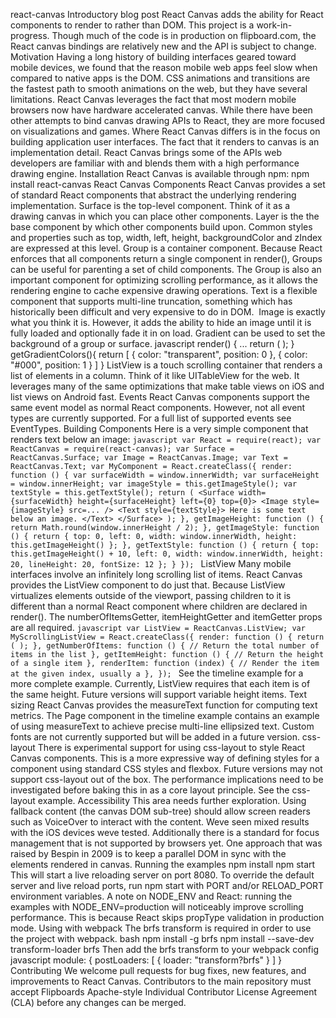 react-canvas Introductory blog post React Canvas adds the ability for React components to render to <canvas> rather than DOM. This project is a work-in-progress. Though much of the code is in production on flipboard.com, the React canvas bindings are relatively new and the API is subject to change. Motivation Having a long history of building interfaces geared toward mobile devices, we found that the reason mobile web apps feel slow when compared to native apps is the DOM. CSS animations and transitions are the fastest path to smooth animations on the web, but they have several limitations. React Canvas leverages the fact that most modern mobile browsers now have hardware accelerated canvas. While there have been other attempts to bind canvas drawing APIs to React, they are more focused on visualizations and games. Where React Canvas differs is in the focus on building application user interfaces. The fact that it renders to canvas is an implementation detail. React Canvas brings some of the APIs web developers are familiar with and blends them with a high performance drawing engine. Installation React Canvas is available through npm: npm install react-canvas React Canvas Components React Canvas provides a set of standard React components that abstract the underlying rendering implementation. <Surface> Surface is the top-level component. Think of it as a drawing canvas in which you can place other components. <Layer> Layer is the the base component by which other components build upon. Common styles and properties such as top, width, left, height, backgroundColor and zIndex are expressed at this level. <Group> Group is a container component. Because React enforces that all components return a single component in render(), Groups can be useful for parenting a set of child components. The Group is also an important component for optimizing scrolling performance, as it allows the rendering engine to cache expensive drawing operations. <Text> Text is a flexible component that supports multi-line truncation, something which has historically been difficult and very expensive to do in DOM. <Image> Image is exactly what you think it is. However, it adds the ability to hide an image until it is fully loaded and optionally fade it in on load. <Gradient> Gradient can be used to set the background of a group or surface. javascript render() { ... return ( <Group style={this.getStyle()}> <Gradient style={this.getGradientStyle()} colorStops={this.getGradientColors()} /> </Group> ); } getGradientColors(){ return [ { color: "transparent", position: 0 }, { color: "#000", position: 1 } ] } <ListView> ListView is a touch scrolling container that renders a list of elements in a column. Think of it like UITableView for the web. It leverages many of the same optimizations that make table views on iOS and list views on Android fast. Events React Canvas components support the same event model as normal React components. However, not all event types are currently supported. For a full list of supported events see EventTypes. Building Components Here is a very simple component that renders text below an image: ```javascript var React = require(react); var ReactCanvas = require(react-canvas); var Surface = ReactCanvas.Surface; var Image = ReactCanvas.Image; var Text = ReactCanvas.Text; var MyComponent = React.createClass({ render: function () { var surfaceWidth = window.innerWidth; var surfaceHeight = window.innerHeight; var imageStyle = this.getImageStyle(); var textStyle = this.getTextStyle(); return ( <Surface width={surfaceWidth} height={surfaceHeight} left={0} top={0}> <Image style={imageStyle} src=... /> <Text style={textStyle}> Here is some text below an image. </Text> </Surface> ); }, getImageHeight: function () { return Math.round(window.innerHeight / 2); }, getImageStyle: function () { return { top: 0, left: 0, width: window.innerWidth, height: this.getImageHeight() }; }, getTextStyle: function () { return { top: this.getImageHeight() + 10, left: 0, width: window.innerWidth, height: 20, lineHeight: 20, fontSize: 12 }; } }); ``` ListView Many mobile interfaces involve an infinitely long scrolling list of items. React Canvas provides the ListView component to do just that. Because ListView virtualizes elements outside of the viewport, passing children to it is different than a normal React component where children are declared in render(). The numberOfItemsGetter, itemHeightGetter and itemGetter props are all required. ```javascript var ListView = ReactCanvas.ListView; var MyScrollingListView = React.createClass({ render: function () { return ( ); }, getNumberOfItems: function () { // Return the total number of items in the list }, getItemHeight: function () { // Return the height of a single item }, renderItem: function (index) { // Render the item at the given index, usually a }, }); ``` See the timeline example for a more complete example. Currently, ListView requires that each item is of the same height. Future versions will support variable height items. Text sizing React Canvas provides the measureText function for computing text metrics. The Page component in the timeline example contains an example of using measureText to achieve precise multi-line ellipsized text. Custom fonts are not currently supported but will be added in a future version. css-layout There is experimental support for using css-layout to style React Canvas components. This is a more expressive way of defining styles for a component using standard CSS styles and flexbox. Future versions may not support css-layout out of the box. The performance implications need to be investigated before baking this in as a core layout principle. See the css-layout example. Accessibility This area needs further exploration. Using fallback content (the canvas DOM sub-tree) should allow screen readers such as VoiceOver to interact with the content. Weve seen mixed results with the iOS devices weve tested. Additionally there is a standard for focus management that is not supported by browsers yet. One approach that was raised by Bespin in 2009 is to keep a parallel DOM in sync with the elements rendered in canvas. Running the examples npm install npm start This will start a live reloading server on port 8080. To override the default server and live reload ports, run npm start with PORT and/or RELOAD_PORT environment variables. A note on NODE_ENV and React: running the examples with NODE_ENV=production will noticeably improve scrolling performance. This is because React skips propType validation in production mode. Using with webpack The brfs transform is required in order to use the project with webpack. bash npm install -g brfs npm install --save-dev transform-loader brfs Then add the brfs transform to your webpack config javascript module: { postLoaders: [ { loader: "transform?brfs" } ] } Contributing We welcome pull requests for bug fixes, new features, and improvements to React Canvas. Contributors to the main repository must accept Flipboards Apache-style Individual Contributor License Agreement (CLA) before any changes can be merged.